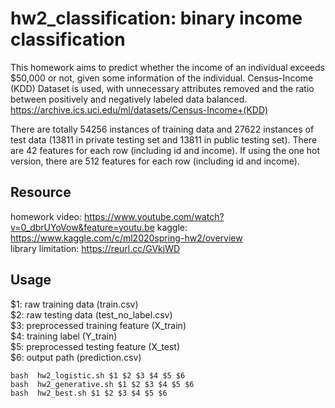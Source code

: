 # hw2_classification: binary income classification 

This homework aims to predict whether the income of an individual exceeds $50,000 or not, given some information of the individual. Census-Income (KDD) Dataset is used, with unnecessary attributes removed and the ratio between positively and negatively labeled data balanced.  
https://archive.ics.uci.edu/ml/datasets/Census-Income+(KDD)  

There are totally 54256 instances of training data and 27622 instances of test data (13811 in private testing set and 13811 in public testing set). There are 42 features for each row (including id and income). If using the one hot version, there are 512 features for each row (including id and income).  

## Resource
homework video: https://www.youtube.com/watch?v=0_dbrUYoVow&feature=youtu.be
kaggle: https://www.kaggle.com/c/ml2020spring-hw2/overview  
library limitation: https://reurl.cc/GVkjWD  

## Usage
$1: raw training data (train.csv)  
$2: raw testing data (test_no_label.csv)  
$3: preprocessed training feature (X_train)   
$4: training label (Y_train)  
$5: preprocessed testing feature (X_test)   
$6: output path (prediction.csv)  
```
bash  hw2_logistic.sh $1 $2 $3 $4 $5 $6
bash  hw2_generative.sh $1 $2 $3 $4 $5 $6
bash  hw2_best.sh $1 $2 $3 $4 $5 $6
```
